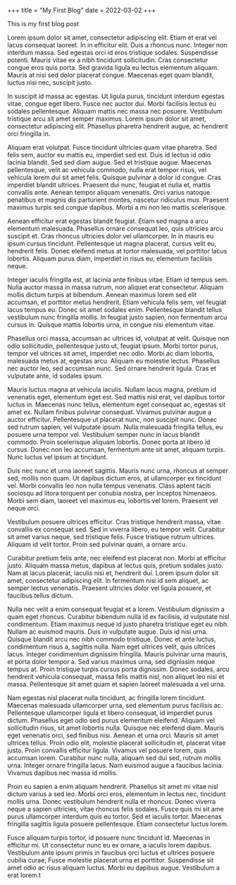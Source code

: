 +++
title = "My First Blog"
date = 2022-03-02
+++

This is my first blog post

Lorem ipsum dolor sit amet, consectetur adipiscing elit. Etiam et erat vel lacus consequat laoreet. In in efficitur elit. Duis a rhoncus nunc. Integer non interdum massa. Sed egestas orci id eros tristique sodales. Suspendisse potenti. Mauris vitae ex a nibh tincidunt sollicitudin. Cras consectetur congue eros quis porta. Sed gravida ligula eu lectus elementum aliquam. Mauris at nisi sed dolor placerat congue. Maecenas eget quam blandit, luctus nisi nec, suscipit justo.

In suscipit id massa ac egestas. Ut ligula purus, tincidunt interdum egestas vitae, congue eget libero. Fusce nec auctor dui. Morbi facilisis lectus eu sodales pellentesque. Aliquam mattis nec massa nec posuere. Vestibulum tristique arcu sit amet semper maximus. Lorem ipsum dolor sit amet, consectetur adipiscing elit. Phasellus pharetra hendrerit augue, ac hendrerit orci fringilla in.

Aliquam erat volutpat. Fusce tincidunt ultricies quam vitae pharetra. Sed felis sem, auctor eu mattis eu, imperdiet sed est. Duis id lectus id odio lacinia blandit. Sed sed diam augue. Sed et tristique augue. Maecenas pellentesque, velit ac vehicula commodo, nulla erat tempor risus, vel vehicula lorem dui sit amet felis. Quisque pulvinar a dolor id congue. Cras imperdiet blandit ultrices. Praesent dui nunc, feugiat et nulla et, mattis convallis ante. Aenean tempor aliquam venenatis. Orci varius natoque penatibus et magnis dis parturient montes, nascetur ridiculus mus. Praesent maximus turpis sed congue dapibus. Morbi a mi non leo mattis scelerisque.

Aenean efficitur erat egestas blandit feugiat. Etiam sed magna a arcu elementum malesuada. Phasellus ornare consequat leo, quis ultricies arcu suscipit et. Cras rhoncus ultricies dolor vel ullamcorper. In in mauris eu ipsum cursus tincidunt. Pellentesque ut magna placerat, cursus velit eu, hendrerit felis. Donec eleifend metus at tortor malesuada, vel porttitor lacus lobortis. Aliquam purus diam, imperdiet in risus eu, elementum facilisis neque.

Integer iaculis fringilla est, at lacinia ante finibus vitae. Etiam id tempus sem. Nulla auctor massa in massa rutrum, non aliquet erat consectetur. Aliquam mollis dictum turpis at bibendum. Aenean maximus lorem sed elit accumsan, et porttitor metus hendrerit. Etiam vehicula felis sem, vel feugiat lacus tempus eu. Donec sit amet sodales enim. Pellentesque blandit tellus vestibulum nunc fringilla mollis. In feugiat justo sapien, non fermentum arcu cursus in. Quisque mattis lobortis urna, in congue nisi elementum vitae.

Phasellus orci massa, accumsan ac ultrices id, volutpat at velit. Quisque non odio sollicitudin, pellentesque justo ut, feugiat ipsum. Morbi tortor purus, tempor vel ultrices sit amet, imperdiet nec odio. Morbi ac diam lobortis, malesuada metus at, egestas arcu. Aliquam eu molestie lectus. Phasellus nec auctor leo, sed accumsan nunc. Sed ornare hendrerit ligula. Cras et vulputate ante, id sodales ipsum.

Mauris luctus magna at vehicula iaculis. Nullam lacus magna, pretium id venenatis eget, elementum eget est. Sed mattis nisl erat, vel dapibus tortor luctus in. Maecenas nunc tellus, elementum eget consequat ac, egestas sit amet ex. Nullam finibus pulvinar consequat. Vivamus pulvinar augue a auctor efficitur. Pellentesque ut placerat nunc, non suscipit nunc. Donec sed rutrum sapien, vel vulputate ipsum. Nulla malesuada fringilla tellus, eu posuere urna tempor vel. Vestibulum semper nunc in lacus blandit commodo. Proin scelerisque aliquam lobortis. Donec porta at libero id cursus. Donec non leo accumsan, fermentum ante sit amet, aliquam turpis. Nunc luctus vel ipsum at tincidunt.

Duis nec nunc et urna laoreet sagittis. Mauris nunc urna, rhoncus at semper sed, mollis non quam. Ut dapibus dictum eros, at ullamcorper ex tincidunt vel. Morbi convallis leo non nulla tempus venenatis. Class aptent taciti sociosqu ad litora torquent per conubia nostra, per inceptos himenaeos. Morbi sem diam, laoreet vel maximus eu, lobortis vel lorem. Praesent vel neque orci.

Vestibulum posuere ultrices efficitur. Cras tristique hendrerit massa, vitae convallis ex consequat sed. Sed in viverra libero, eu tempor velit. Curabitur sit amet varius neque, sed tristique felis. Fusce tristique rutrum ultrices. Aliquam id velit tortor. Proin sed pulvinar quam, a ornare arcu.

Curabitur pretium felis ante, nec eleifend est placerat non. Morbi at efficitur justo. Aliquam massa metus, dapibus at lectus quis, pretium sodales justo. Nam at lacus placerat, iaculis nisi et, hendrerit dui. Lorem ipsum dolor sit amet, consectetur adipiscing elit. In fermentum nisi id sem aliquet, ac semper lectus venenatis. Praesent ultricies dolor vel ligula posuere, et faucibus tellus dictum.

Nulla nec velit a enim consequat feugiat et a lorem. Vestibulum dignissim a quam eget rhoncus. Curabitur bibendum nulla id ex facilisis, id vulputate nisl condimentum. Etiam maximus neque id justo pharetra tristique eget eu nibh. Nullam ac euismod mauris. Duis in vulputate augue. Duis id nisi urna. Quisque blandit arcu nec nibh commodo tristique. Donec et ante luctus, condimentum risus a, sagittis nulla. Nam eget ultrices velit, quis ultrices lacus. Integer condimentum dignissim fringilla. Mauris pulvinar urna mauris, et porta dolor tempor a. Sed varius maximus urna, sed dignissim neque tempus at. Proin tristique turpis cursus porta dignissim. Donec sodales, arcu hendrerit vehicula consequat, massa felis mattis nisl, non aliquet leo nisi et massa. Pellentesque sit amet quam et sapien laoreet malesuada a vel urna.

Nam egestas nisl placerat nulla tincidunt, ac fringilla lorem tincidunt. Maecenas malesuada ullamcorper urna, sed elementum purus facilisis ac. Pellentesque ullamcorper ligula et libero consequat, id imperdiet purus dictum. Phasellus eget odio sed purus elementum eleifend. Aliquam vel sollicitudin risus, sit amet lobortis nulla. Quisque nec eleifend diam. Mauris eget venenatis orci, sed finibus nisi. Aenean et urna orci. Mauris sit amet ultrices tellus. Proin odio elit, molestie placerat sollicitudin et, placerat vitae justo. Proin convallis efficitur ligula. Vivamus vel posuere lorem, quis accumsan lorem. Curabitur nunc nulla, aliquam sed dui sed, rutrum mollis urna. Integer ornare fringilla lacus. Nam euismod augue a faucibus lacinia. Vivamus dapibus nec massa id mollis.

Proin eu sapien a enim aliquam hendrerit. Phasellus sit amet mi vitae nisl dictum varius a sed leo. Morbi orci eros, elementum in lectus nec, tincidunt mollis urna. Donec vestibulum hendrerit nulla et rhoncus. Donec viverra neque a sapien ultricies, vitae rhoncus felis sodales. Fusce quis mi sit ame purus ullamcorper interdum quis eu tortor. Sed et iaculis tortor. Maecenas fringilla sagittis ligula posuere pellentesque. Etiam consectetur luctus lorem.

Fusce aliquam turpis tortor, id posuere nunc tincidunt id. Maecenas in efficitur mi. Ut consectetur nunc eu ex ornare, a iaculis lorem dapibus. Vestibulum ante ipsum primis in faucibus orci luctus et ultrices posuere cubilia curae; Fusce molestie placerat urna et porttitor. Suspendisse sit amet odio ac risus aliquam luctus. Morbi eu dapibus augue. Vestibulum a erat lorem.t
